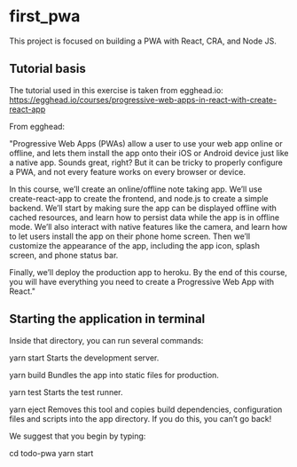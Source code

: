 # first_pwa

This project is focused on building a PWA with React, CRA, and Node JS. 

## Tutorial basis

The tutorial used in this exercise is taken from egghead.io:
https://egghead.io/courses/progressive-web-apps-in-react-with-create-react-app

From egghead:

"Progressive Web Apps (PWAs) allow a user to use your web app online or offline, and lets them install the app onto their iOS or Android device just like a native app. Sounds great, right? But it can be tricky to properly configure a PWA, and not every feature works on every browser or device.

In this course, we’ll create an online/offline note taking app. We’ll use create-react-app to create the frontend, and node.js to create a simple backend. We’ll start by making sure the app can be displayed offline with cached resources, and learn how to persist data while the app is in offline mode. We’ll also interact with native features like the camera, and learn how to let users install the app on their phone home screen. Then we’ll customize the appearance of the app, including the app icon, splash screen, and phone status bar.

Finally, we’ll deploy the production app to heroku. By the end of this course, you will have everything you need to create a Progressive Web App with React."

## Starting the application in terminal
Inside that directory, you can run several commands:

  yarn start
    Starts the development server.

  yarn build
    Bundles the app into static files for production.

  yarn test
    Starts the test runner.

  yarn eject
    Removes this tool and copies build dependencies, configuration files
    and scripts into the app directory. If you do this, you can’t go back!

We suggest that you begin by typing:

  cd todo-pwa
  yarn start

  